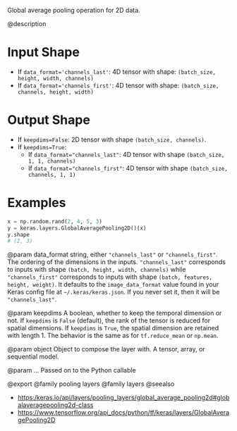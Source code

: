 Global average pooling operation for 2D data.

@description

# Input Shape
- If `data_format='channels_last'`:
    4D tensor with shape:
    `(batch_size, height, width, channels)`
- If `data_format='channels_first'`:
    4D tensor with shape:
    `(batch_size, channels, height, width)`

# Output Shape
- If `keepdims=False`:
    2D tensor with shape `(batch_size, channels)`.
- If `keepdims=True`:
    - If `data_format="channels_last"`:
        4D tensor with shape `(batch_size, 1, 1, channels)`
    - If `data_format="channels_first"`:
        4D tensor with shape `(batch_size, channels, 1, 1)`

# Examples
```python
x = np.random.rand(2, 4, 5, 3)
y = keras.layers.GlobalAveragePooling2D()(x)
y.shape
# (2, 3)
```

@param data_format
string, either `"channels_last"` or `"channels_first"`.
The ordering of the dimensions in the inputs. `"channels_last"`
corresponds to inputs with shape `(batch, height, width, channels)`
while `"channels_first"` corresponds to inputs with shape
`(batch, features, height, weight)`. It defaults to the
`image_data_format` value found in your Keras config file at
`~/.keras/keras.json`. If you never set it, then it will be
`"channels_last"`.

@param keepdims
A boolean, whether to keep the temporal dimension or not.
If `keepdims` is `False` (default), the rank of the tensor is
reduced for spatial dimensions. If `keepdims` is `True`, the
spatial dimension are retained with length 1.
The behavior is the same as for `tf.reduce_mean` or `np.mean`.

@param object
Object to compose the layer with. A tensor, array, or sequential model.

@param ...
Passed on to the Python callable

@export
@family pooling layers
@family layers
@seealso
+ <https:/keras.io/api/layers/pooling_layers/global_average_pooling2d#globalaveragepooling2d-class>
+ <https://www.tensorflow.org/api_docs/python/tf/keras/layers/GlobalAveragePooling2D>
